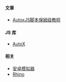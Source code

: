 #### 文章
- [AutoxJS脚本保姆级教程](https://juejin.cn/post/7280837735613693991)

#### JS 库
- [AutoX](https://github.com/kkevsekk1/AutoX)

#### 相关
- [安卓模拟器](https://www.sixyin.com/757.html)
- [Rhino](https://github.com/mozilla/rhino)
